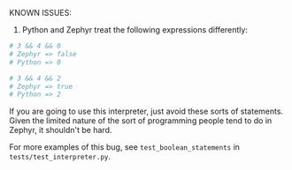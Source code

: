 KNOWN ISSUES:
1. Python and Zephyr treat the following expressions differently:

```python
# 3 && 4 && 0
# Zephyr => false
# Python => 0

# 3 && 4 && 2
# Zephyr => true
# Python => 2
```

If you are going to use this interpreter, just avoid these sorts of statements.
Given the limited nature of the sort of programming people tend to do in 
Zephyr, it shouldn't be hard.

For more examples of this bug, see `test_boolean_statements` in `tests/test_interpreter.py`.
